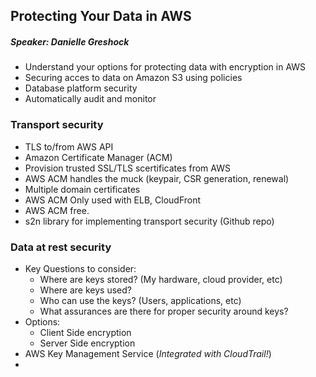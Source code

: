 ## Protecting Your Data in AWS
##### Speaker: Danielle Greshock

- Understand your options for protecting data with encryption in AWS
- Securing acces to data on Amazon S3 using policies
- Database platform security
- Automatically audit and monitor

### Transport security

- TLS to/from AWS API
- Amazon Certificate Manager (ACM)
- Provision trusted SSL/TLS scertificates from AWS
- AWS ACM handles the muck (keypair, CSR generation, renewal)
- Multiple domain certificates
- AWS ACM Only used with ELB, CloudFront
- AWS ACM free.
- s2n library for implementing transport security (Github repo)

### Data at rest security

- Key Questions to consider:
  - Where are keys stored? (My hardware, cloud provider, etc)
  - Where are keys used?
  - Who can use the keys? (Users, applications, etc)
  - What assurances are there for proper security around keys?
- Options:
  - Client Side encryption
  - Server Side encryption
- AWS Key Management Service (*Integrated with CloudTrail!*)
- 
